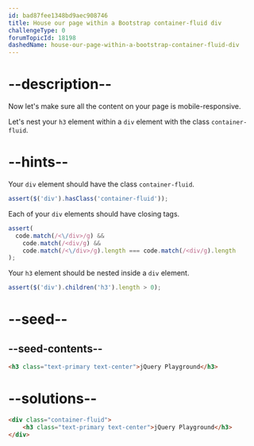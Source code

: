 ```yaml
---
id: bad87fee1348bd9aec908746
title: House our page within a Bootstrap container-fluid div
challengeType: 0
forumTopicId: 18198
dashedName: house-our-page-within-a-bootstrap-container-fluid-div
---
```


# --description--

Now let's make sure all the content on your page is mobile-responsive.

Let's nest your `h3` element within a `div` element with the class `container-fluid`.

# --hints--

Your `div` element should have the class `container-fluid`.

```js
assert($('div').hasClass('container-fluid'));
```

Each of your `div` elements should have closing tags.

```js
assert(
  code.match(/<\/div>/g) &&
    code.match(/<div/g) &&
    code.match(/<\/div>/g).length === code.match(/<div/g).length
);
```

Your `h3` element should be nested inside a `div` element.

```js
assert($('div').children('h3').length > 0);
```

# --seed--

## --seed-contents--

```html
<h3 class="text-primary text-center">jQuery Playground</h3>
```

# --solutions--

```html
<div class="container-fluid">
    <h3 class="text-primary text-center">jQuery Playground</h3>
</div>
```
